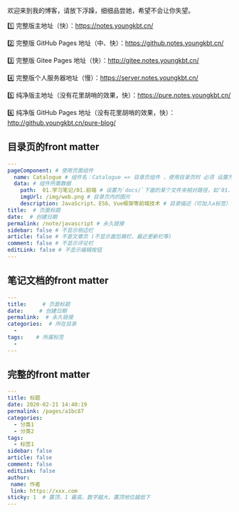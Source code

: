 欢迎来到我的博客，请放下浮躁，细细品尝她，希望不会让你失望。

1️⃣ 完整版主地址（快）：<https://notes.youngkbt.cn/>

2️⃣ 完整版 GitHub Pages 地址（中、快）：<https://github.notes.youngkbt.cn/>

3️⃣ 完整版 Gitee Pages 地址（快）：<http://gitee.notes.youngkbt.cn/>

4️⃣ 完整版个人服务器地址（慢）：<https://server.notes.youngkbt.cn/>

5️⃣ 纯净版主地址（没有花里胡哨的效果，快）：<https://pure.notes.youngkbt.cn/>

6️⃣ 纯净版 GitHub Pages 地址（没有花里胡哨的效果，快）：<http://github.youngkbt.cn/pure-blog/>

## 目录页的front matter

``` yml
---
pageComponent: # 使用页面组件
  name: Catalogue # 组件名：Catalogue => 目录页组件 ，使用目录页时 必须 设置为Catalogue
  data: # 组件所需数据
    path:  01.学习笔记/01.前端 # 设置为`docs/`下面的某个文件夹相对路径，如‘01.学习笔记/01.前端’ 或 ’01.学习笔记‘ (有序号的要带序号)
    imgUrl: /img/web.png # 目录页内的图片
    description: JavaScript、ES6、Vue框架等前端技术 # 目录描述（可加入a标签）
title:  # 页面标题
date:  # 创建日期
permalink: /note/javascript # 永久链接
sidebar: false # 不显示侧边栏
article: false # 不是文章页 (不显示面包屑栏、最近更新栏等)
comment: false # 不显示评论栏
editLink: false # 不显示编辑按钮
---
```

## 笔记文档的front matter

```yml
---
title:     # 页面标题
date:     # 创建日期
permalink:  # 永久链接
categories:  # 所在目录
  - 
tags:    # 所属标签
  - 
---
```

## 完整的front matter 

```yml
---
title: 标题
date: 2020-02-21 14:40:19
permalink: /pages/a1bc87
categories:
  - 分类1
  - 分类2
tags:
  - 标签1
sidebar: false
article: false
comment: false
editLink: false
author:
 name: 作者
 link: https://xxx.com
sticky: 1  # 置顶，1 最高，数字越大，置顶地位越低下
---
```





